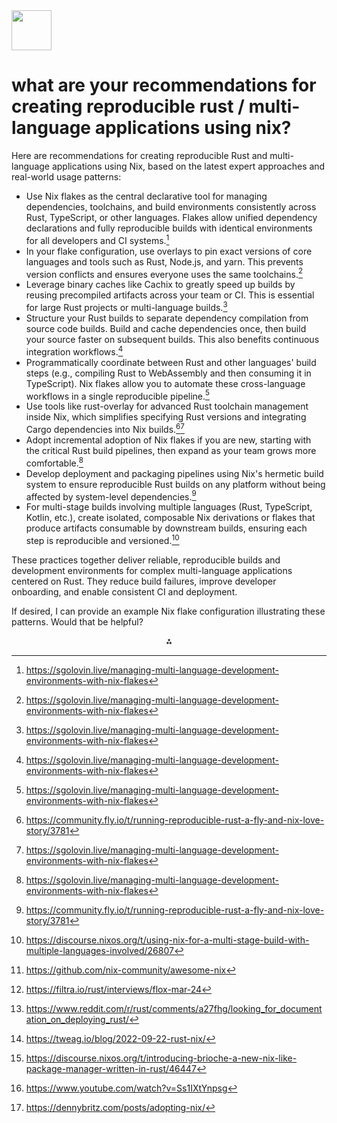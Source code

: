 <img src="https://r2cdn.perplexity.ai/pplx-full-logo-primary-dark%402x.png" style="height:64px;margin-right:32px"/>

# what are your recommendations for creating reproducible rust / multi-language applications using nix?

Here are recommendations for creating reproducible Rust and multi-language applications using Nix, based on the latest expert approaches and real-world usage patterns:

- Use Nix flakes as the central declarative tool for managing dependencies, toolchains, and build environments consistently across Rust, TypeScript, or other languages. Flakes allow unified dependency declarations and fully reproducible builds with identical environments for all developers and CI systems.[^1_1]
- In your flake configuration, use overlays to pin exact versions of core languages and tools such as Rust, Node.js, and yarn. This prevents version conflicts and ensures everyone uses the same toolchains.[^1_1]
- Leverage binary caches like Cachix to greatly speed up builds by reusing precompiled artifacts across your team or CI. This is essential for large Rust projects or multi-language builds.[^1_1]
- Structure your Rust builds to separate dependency compilation from source code builds. Build and cache dependencies once, then build your source faster on subsequent builds. This also benefits continuous integration workflows.[^1_1]
- Programmatically coordinate between Rust and other languages' build steps (e.g., compiling Rust to WebAssembly and then consuming it in TypeScript). Nix flakes allow you to automate these cross-language workflows in a single reproducible pipeline.[^1_1]
- Use tools like rust-overlay for advanced Rust toolchain management inside Nix, which simplifies specifying Rust versions and integrating Cargo dependencies into Nix builds.[^1_5][^1_1]
- Adopt incremental adoption of Nix flakes if you are new, starting with the critical Rust build pipelines, then expand as your team grows more comfortable.[^1_1]
- Develop deployment and packaging pipelines using Nix's hermetic build system to ensure reproducible Rust builds on any platform without being affected by system-level dependencies.[^1_5]
- For multi-stage builds involving multiple languages (Rust, TypeScript, Kotlin, etc.), create isolated, composable Nix derivations or flakes that produce artifacts consumable by downstream builds, ensuring each step is reproducible and versioned.[^1_6]

These practices together deliver reliable, reproducible builds and development environments for complex multi-language applications centered on Rust. They reduce build failures, improve developer onboarding, and enable consistent CI and deployment.

If desired, I can provide an example Nix flake configuration illustrating these patterns. Would that be helpful?
<span style="display:none">[^1_10][^1_2][^1_3][^1_4][^1_7][^1_8][^1_9]</span>

<div style="text-align: center">⁂</div>

[^1_1]: https://sgolovin.live/managing-multi-language-development-environments-with-nix-flakes

[^1_2]: https://filtra.io/rust/interviews/flox-mar-24

[^1_3]: https://www.reddit.com/r/rust/comments/a27fhg/looking_for_documentation_on_deploying_rust/

[^1_4]: https://tweag.io/blog/2022-09-22-rust-nix/

[^1_5]: https://community.fly.io/t/running-reproducible-rust-a-fly-and-nix-love-story/3781

[^1_6]: https://discourse.nixos.org/t/using-nix-for-a-multi-stage-build-with-multiple-languages-involved/26807

[^1_7]: https://discourse.nixos.org/t/introducing-brioche-a-new-nix-like-package-manager-written-in-rust/46447

[^1_8]: https://www.youtube.com/watch?v=Ss1IXtYnpsg

[^1_9]: https://dennybritz.com/posts/adopting-nix/

[^1_10]: https://github.com/nix-community/awesome-nix

